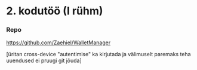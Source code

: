 # 2. kodutöö (I rühm) 


### Repo 
https://github.com/Zaehiel/WalletManager


[üritan cross-device "autentimise" ka kirjutada ja välimuselt paremaks teha uuendused ei pruugi git jõuda]
